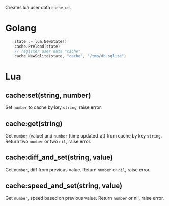 Creates lua user data `cache_ud`.

# Golang

```go
	state := lua.NewState()
	cache.Preload(state)
	// register user data "cache"
	cache.NewSqlite(state, "cache", "/tmp/db.sqlite")
```

# Lua

## cache:set(string, number)

Set `number` to cache by key `string`, raise error.

## cache:get(string)

Get `number` (value) and `number` (time updated_at) from cache by key `string`. Return two `number` or two `nil`, raise error.

## cache:diff_and_set(string, value)

Get `number`, diff from previous value. Return `number` or `nil`, raise error.

## cache:speed_and_set(string, value)

Get `number`, speed based on previous value. Return `number` or nil, raise error.